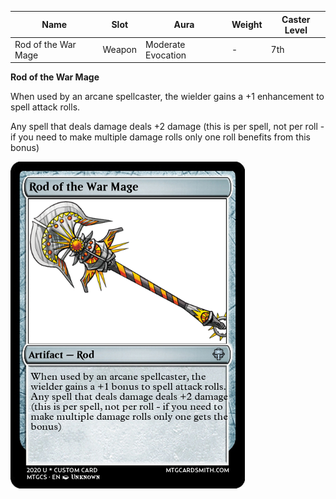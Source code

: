 
| Name            | Slot   | Aura                 | Weight | Caster Level |
| --------------- | ------ | -------------------- | ------ | ------------ |
| Rod of the War Mage| Weapon | Moderate Evocation | -   | 7th         |

**Rod of the War Mage**

When used by an arcane spellcaster, the wielder gains a +1 enhancement to spell attack rolls. 

Any spell that deals damage deals +2 damage (this is per spell, not per roll - if you need to make multiple damage rolls only one roll benefits from this bonus)

![itemimage]

[itemimage]: https://github.com/FFrisby/PathfinderArcadia/blob/main/Magic%20Items/ItemArt/RodoftheWarMage.png
